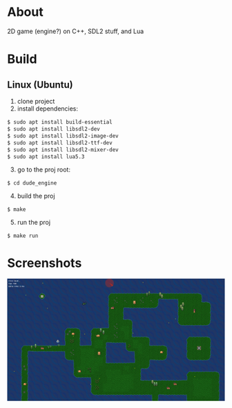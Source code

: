 # About
2D game (engine?) on C++, SDL2 stuff, and Lua

# Build
## Linux (Ubuntu)
1. clone project
2. install dependencies:
```
$ sudo apt install build-essential
$ sudo apt install libsdl2-dev
$ sudo apt install libsdl2-image-dev
$ sudo apt install libsdl2-ttf-dev
$ sudo apt install libsdl2-mixer-dev
$ sudo apt install lua5.3
```
3. go to the proj root:
```
$ cd dude_engine
```
4. build the proj
```
$ make
```
5. run the proj
```
$ make run
```


# Screenshots
![alt text](https://github.com/DimaSkup/dude_engine/blob/master/screenshots/basic_1.png)
